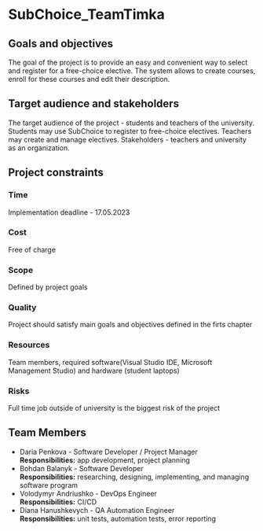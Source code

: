 # SubChoice_TeamTimka

## Goals and objectives
The goal of the project is to provide an easy and convenient way to select and register for a free-choice elective. The system allows to create courses, enroll for these courses and edit their description.

## Target audience and stakeholders
The target audience of the project - students and teachers of the university. Students may use SubChoice to register to free-choice electives. Teachers may create and manage electives. Stakeholders - teachers and university as an organization.

## Project constraints
### Time
Implementation deadline - 17.05.2023
### Cost
Free of charge
### Scope
Defined by project goals
### Quality
Project should satisfy main goals and objectives defined in the firts chapter
### Resources
Team members, required software(Visual Studio IDE, Microsoft Management Studio) and hardware (student laptops)
### Risks
Full time job outside of university is the biggest risk of the project

## Team Members

* Daria Penkova - Software Developer / Project Manager  
  **Responsibilities:** app development, project planning
* Bohdan Balanyk - Software Developer  
  **Responsibilities:** researching, designing, implementing, and managing software program
* Volodymyr Andriushko - DevOps Engineer  
  **Responsibilities:** CI/CD
* Diana Hanushkevych - QA Automation Engineer  
  **Responsibilities:** unit tests, automation tests, error reporting

